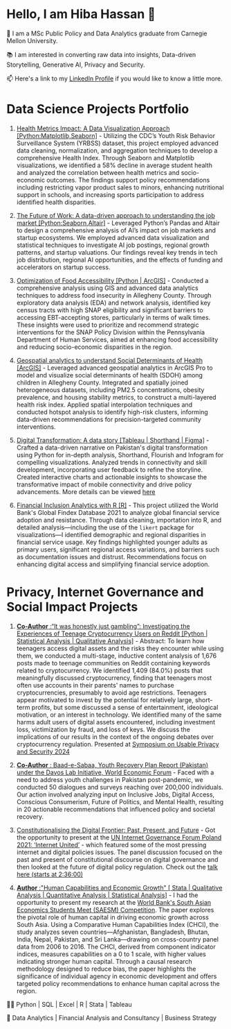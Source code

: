 # Hello, I am Hiba Hassan 👋

🌱 I am a MSc Public Policy and Data Analytics graduate from Carnegie Mellon University.

📚 I am interested in converting raw data into insights, Data-driven Storytelling, Generative AI, Privacy and Security.

📫 Here's a link to my [LinkedIn Profile](https://www.linkedin.com/in/hiba-h-236046162/) if you would like to know a little more.

# Data Science Projects Portfolio
1. [Health Metrics Impact: A Data Visualization Approach [Python:Matplotlib,Seaborn]](https://github.com/hibahassan96/Health-Metrics-Impact-A-Data-Visualization-Approach) - Utilizing the CDC’s Youth Risk Behavior Surveillance System (YRBSS) dataset, this project employed advanced data cleaning, normalization, and aggregation techniques to develop a comprehensive Health Index. Through Seaborn and Matplotlib visualizations, we identified a 58% decline in average student health and analyzed the correlation between health metrics and socio-economic outcomes. The findings support policy recommendations including restricting vapor product sales to minors, enhancing nutritional support in schools, and increasing sports participation to address identified health disparities.

2. [The Future of Work: A data-driven approach to understanding the job market [Python:Seaborn,Altair]](https://github.com/hibahassan96/The-Future-of-Work-A-data-driven-approach-to-understanding-the-job-market) - Leveraged Python’s Pandas and Altair to design a comprehensive analysis of AI’s impact on job markets and startup ecosystems. We employed advanced data visualization and statistical techniques to investigate AI job postings, regional growth patterns, and startup valuations. Our findings reveal key trends in tech job distribution, regional AI opportunities, and the effects of funding and accelerators on startup success.

3. [Optimization of Food Accessibility [Python | ArcGIS]](https://github.com/hibahassan96/Optimization-of-Food-Accessibility-in-Alleghany-County) - Conducted a comprehensive analysis using GIS and advanced data analytics techniques to address food insecurity in Allegheny County. Through exploratory data analysis (EDA) and network analysis, identified key census tracts with high SNAP eligibility and significant barriers to accessing EBT-accepting stores, particularly in terms of walk times. These insights were used to prioritize and recommend strategic interventions for the SNAP Policy Division within the Pennsylvania Department of Human Services, aimed at enhancing food accessibility and reducing socio-economic disparities in the region.

4. [Geospatial analytics to understand Social Determinants of Health [ArcGIS]](https://github.com/hibahassan96/Geospatial-Analytics-to-understand-Social-Determinants-of-Health) - Leveraged advanced geospatial analytics in ArcGIS Pro to model and visualize social determinants of health (SDOH) among children in Allegheny County. Integrated and spatially joined heterogeneous datasets, including PM2.5 concentrations, obesity prevalence, and housing stability metrics, to construct a multi-layered health risk index. Applied spatial interpolation techniques and conducted hotspot analysis to identify high-risk clusters, informing data-driven recommendations for precision-targeted community interventions.
   
6. [Digital Transformation: A data story [Tableau | Shorthand | Figma]](https://preview.shorthand.com/f0VL0RSaMQNXBT8p#section-Introduction-ZVmJW1jjkR) - Crafted a data-driven narrative on Pakistan's digital transformation using Python for in-depth analysis, Shorthand, Flourish and Infogram for compelling visualizations. Analyzed trends in connectivity and skill development, incorporating user feedback to refine the storyline. Created interactive charts and actionable insights to showcase the transformative impact of mobile connectivity and drive policy advancements.
More details can be viewed [here](https://hibahassan96.github.io/hibah-tswd-portfolio/Project_III_PakistansDigitization.html)

7. [Financial Inclusion Analytics with R [R]](https://github.com/hibahassan96/Global-Financial-Inclusion-Analytics) - This project utilized the World Bank's Global Findex Database 2021 to analyze global financial service adoption and resistance. Through data cleaning, importation into R, and detailed analysis—including the use of the `likert` package for visualizations—I identified demographic and regional disparities in financial service usage. Key findings highlighted younger adults as primary users, significant regional access variations, and barriers such as documentation issues and distrust. Recommendations focus on enhancing digital access and simplifying financial service adoption.

# Privacy, Internet Governance and Social Impact Projects
1. [**Co-Author** :“It was honestly just gambling”: Investigating the Experiences of Teenage Cryptocurrency Users on Reddit [Python | Statistical Analysis | Qualitative Analysis]](https://soups2024.usenix.hotcrp.com/doc/soups2024-final279.pdf) - Abstract: To learn how teenagers access digital assets and the risks they encounter while using them, we conducted a multi-stage, inductive content analysis of 1,676 posts made to teenage communities on Reddit containing keywords related to cryptocurrency. We identified 1,409 (84.0%) posts that meaningfully discussed cryptocurrency, finding that teenagers most often use accounts in their parents' names to purchase cryptocurrencies, presumably to avoid age restrictions. Teenagers appear motivated to invest by the potential for relatively large, short-term profits, but some discussed a sense of entertainment, ideological motivation, or an interest in technology. We identified many of the same harms adult users of digital assets encountered, including investment loss, victimization by fraud, and loss of keys. We discuss the implications of our results in the context of the ongoing debates over cryptocurrency regulation.
Presented at [Symposium on Usable Privacy and Security 2024](https://www.usenix.org/conference/soups2024/presentation/bouma-sims)

2. [**Co-Author** : Baad-e-Sabaa, Youth Recovery Plan Report (Pakistan) under the Davos Lab Initiative, World Economic Forum](https://drive.google.com/file/d/1FbzS8VkdFwki7jSRNTAQELTAYxoqvQlZ/view) - Faced with a need to address youth challenges in Pakistan post-pandemic, we conducted 50 dialogues and surveys reaching over 200,000 individuals. Our action involved analyzing input on Inclusive Jobs, Digital Access, Conscious Consumerism, Future of Politics, and Mental Health, resulting in 20 actionable recommendations that influenced policy and societal recovery.

3. [Constitutionalising the Digital Frontier: Past, Present, and Future](https://www.intgovforum.org/en/content/igf-2021-day-0-event-17-constitutionalising-the-digital-frontier-past-present-and-future) - Got the opportunity to present at the [UN Internet Governance Forum Poland 2021: ‘Internet United’](https://www.intgovforum.org/en/content/igf-2021#:~:text=The%2016th%20annual%20IGF%20meeting,invited%20to%20the%2016th%20IGF%20.) - which featured some of the most pressing internet and digital policies issues. The panel discussion focused on the past and present of constitutional discourse on digital governance and then looked at the future of digital policy regulation.
Check out the [talk here (starts at 2:36:00)](https://www.youtube.com/watch?v=OTRrwD1cNcs)

4. [**Author** :"Human Capabilities and Economic Growth" [ Stata | Qualitative Analysis | Quantitative Analysis | Statistical Analysis]]() - I had the opportunity to present my research at the [World Bank's South Asian Economics Students Meet (SAESM) Competition](https://saesm.net/SAESM_Newsletter_2020_Vol_03_No_01.pdf). The paper explores the pivotal role of human capital in driving economic growth across South Asia. Using a Comparative Human Capabilities Index (CHCI), the study analyzes seven countries—Afghanistan, Bangladesh, Bhutan, India, Nepal, Pakistan, and Sri Lanka—drawing on cross-country panel data from 2006 to 2016. The CHCI, derived from component indicator indices, measures capabilities on a 0 to 1 scale, with higher values indicating stronger human capital. Through a causal research methodology designed to reduce bias, the paper highlights the significance of individual agency in economic development and offers targeted policy recommendations to enhance human capital across the region.

👩‍💻 Python | SQL | Excel | R | Stata | Tableau

🧠 Data Analytics | Financial Analysis and Consultancy | Business Strategy 
